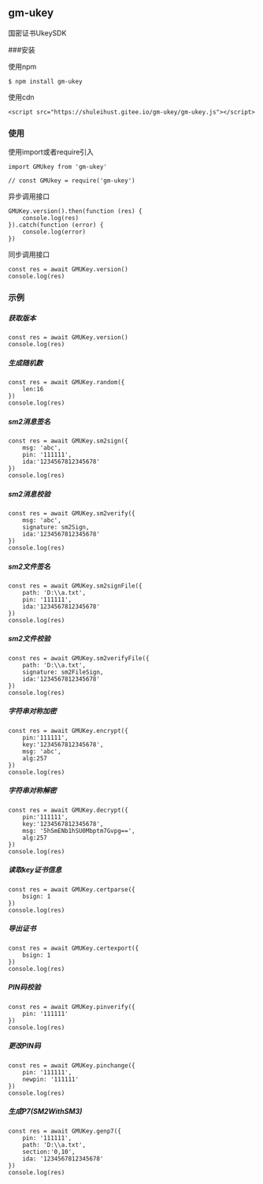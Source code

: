 ## gm-ukey

国密证书UkeySDK



###安装

使用npm

```
$ npm install gm-ukey
```

使用cdn

```
<script src="https://shuleihust.gitee.io/gm-ukey/gm-ukey.js"></script>
```



### 使用

使用import或者require引入

```
import GMUkey from 'gm-ukey'

// const GMUkey = require('gm-ukey')
```



异步调用接口

```
GMUKey.version().then(function (res) {
    console.log(res)
}).catch(function (error) {
    console.log(error)
})
```



同步调用接口

```
const res = await GMUKey.version()
console.log(res)
```



### 示例

##### 获取版本

```
const res = await GMUKey.version()
console.log(res)
```



##### 生成随机数

```
const res = await GMUKey.random({
	len:16
})
console.log(res)
```



##### sm2消息签名

```
const res = await GMUKey.sm2sign({
    msg: 'abc',
    pin: '111111',
    ida:'1234567812345678'
})
console.log(res)
```



##### sm2消息校验

```
const res = await GMUKey.sm2verify({
    msg: 'abc',
    signature: sm2Sign,
    ida:'1234567812345678'
})
console.log(res)
```



##### sm2文件签名

```
const res = await GMUKey.sm2signFile({
    path: 'D:\\a.txt',
    pin: '111111',
    ida:'1234567812345678'
})
console.log(res)
```



##### sm2文件校验

```
const res = await GMUKey.sm2verifyFile({
    path: 'D:\\a.txt',
    signature: sm2FileSign,
    ida:'1234567812345678'
})
console.log(res)
```



##### 字符串对称加密

```
const res = await GMUKey.encrypt({
    pin:'111111',
    key:'1234567812345678',
    msg: 'abc',
    alg:257
})
console.log(res)
```



##### 字符串对称解密

```
const res = await GMUKey.decrypt({
    pin:'111111',
    key:'1234567812345678',
    msg: '5hSmENb1hSU0Mbptm7Gvpg==',
    alg:257
})
console.log(res)
```



##### 读取key证书信息

```
const res = await GMUKey.certparse({
	bsign: 1
})
console.log(res)
```



##### 导出证书

```
const res = await GMUKey.certexport({
	bsign: 1
})
console.log(res)
```



##### PIN码校验

```
const res = await GMUKey.pinverify({
	pin: '111111'
})
console.log(res)
```



##### 更改PIN码

```
const res = await GMUKey.pinchange({
    pin: '111111',
    newpin: '111111'
})
console.log(res)
```



##### 生成P7(SM2WithSM3)

```
const res = await GMUKey.genp7({
    pin: '111111',
    path: 'D:\\a.txt',
    section:'0,10',
    ida: '1234567812345678'
})
console.log(res)
```

